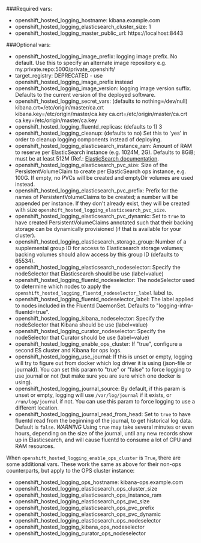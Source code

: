 ###Required vars:

- openshift_hosted_logging_hostname: kibana.example.com
- openshift_hosted_logging_elasticsearch_cluster_size: 1
- openshift_hosted_logging_master_public_url: https://localhost:8443

###Optional vars:
- openshift_hosted_logging_image_prefix: logging image prefix.  No default.  Use this to specify an alternate image repository e.g. my.private.repo:5000/private_openshift/
- target_registry: DEPRECATED - use openshift_hosted_logging_image_prefix instead
- openshift_hosted_logging_image_version: logging image version suffix.  Defaults to the current version of the deployed software.
- openshift_hosted_logging_secret_vars: (defaults to nothing=/dev/null) kibana.crt=/etc/origin/master/ca.crt kibana.key=/etc/origin/master/ca.key ca.crt=/etc/origin/master/ca.crt ca.key=/etc/origin/master/ca.key
- openshift_hosted_logging_fluentd_replicas: (defaults to 1) 3
- openshift_hosted_logging_cleanup: (defaults to no) Set this to 'yes' in order to cleanup logging components instead of deploying.
- openshift_hosted_logging_elasticsearch_instance_ram: Amount of RAM to reserve per ElasticSearch instance (e.g. 1024M, 2G). Defaults to 8GiB; must be at least 512M (Ref.: [ElasticSearch documentation](https://www.elastic.co/guide/en/elasticsearch/guide/current/hardware.html\#\_memory).
- openshift_hosted_logging_elasticsearch_pvc_size: Size of the PersistentVolumeClaim to create per ElasticSearch ops instance, e.g. 100G. If empty, no PVCs will be created and emptyDir volumes are used instead.
- openshift_hosted_logging_elasticsearch_pvc_prefix: Prefix for the names of PersistentVolumeClaims to be created; a number will be appended per instance. If they don't already exist, they will be created with size `openshift_hosted_logging_elasticsearch_pvc_size`.
- openshift_hosted_logging_elasticsearch_pvc_dynamic: Set to `true` to have created PersistentVolumeClaims annotated such that their backing storage can be dynamically provisioned (if that is available for your cluster).
- openshift_hosted_logging_elasticsearch_storage_group: Number of a supplemental group ID for access to Elasticsearch storage volumes; backing volumes should allow access by this group ID (defaults to 65534).
- openshift_hosted_logging_elasticsearch_nodeselector: Specify the nodeSelector that Elasticsearch should be use (label=value)
- openshift_hosted_logging_fluentd_nodeselector: The nodeSelector used to determine which nodes to apply the `openshift_hosted_logging_fluentd_nodeselector_label` label to.
- openshift_hosted_logging_fluentd_nodeselector_label: The label applied to nodes included in the Fluentd DaemonSet. Defaults to "logging-infra-fluentd=true".
- openshift_hosted_logging_kibana_nodeselector: Specify the nodeSelector that Kibana should be use (label=value)
- openshift_hosted_logging_curator_nodeselector: Specify the nodeSelector that Curator should be use (label=value)
- openshift_hosted_logging_enable_ops_cluster: If "true", configure a second ES cluster and Kibana for ops logs.
- openshift_hosted_logging_use_journal: If this is unset or empty, logging will try to figure out from docker which log driver it is using (json-file or journald).  You can set this param to "true" or "false" to force logging to use journal or not (but make sure you are sure which one docker is using).
- openshift_hosted_logging_journal_source: By default, if this param is unset or empty, logging will use `/var/log/journal` if it exists, or `/run/log/journal` if not.  You can use this param to force logging to use a different location.
- openshift_hosted_logging_journal_read_from_head: Set to `true` to have fluentd read from the beginning of the journal, to get historical log data.  Default is `false`.  *WARNING* Using `true` may take several minutes or even hours, depending on the size of the journal, until any new records show up in Elasticsearch, and will cause fluentd to consume a lot of CPU and RAM resources.

When `openshift_hosted_logging_enable_ops_cluster` is `True`, there are some
additional vars.  These work the same as above for their non-ops counterparts,
but apply to the OPS cluster instance:
- openshift_hosted_logging_ops_hostname: kibana-ops.example.com
- openshift_hosted_logging_elasticsearch_ops_cluster_size
- openshift_hosted_logging_elasticsearch_ops_instance_ram
- openshift_hosted_logging_elasticsearch_ops_pvc_size
- openshift_hosted_logging_elasticsearch_ops_pvc_prefix
- openshift_hosted_logging_elasticsearch_ops_pvc_dynamic
- openshift_hosted_logging_elasticsearch_ops_nodeselector
- openshift_hosted_logging_kibana_ops_nodeselector
- openshift_hosted_logging_curator_ops_nodeselector
